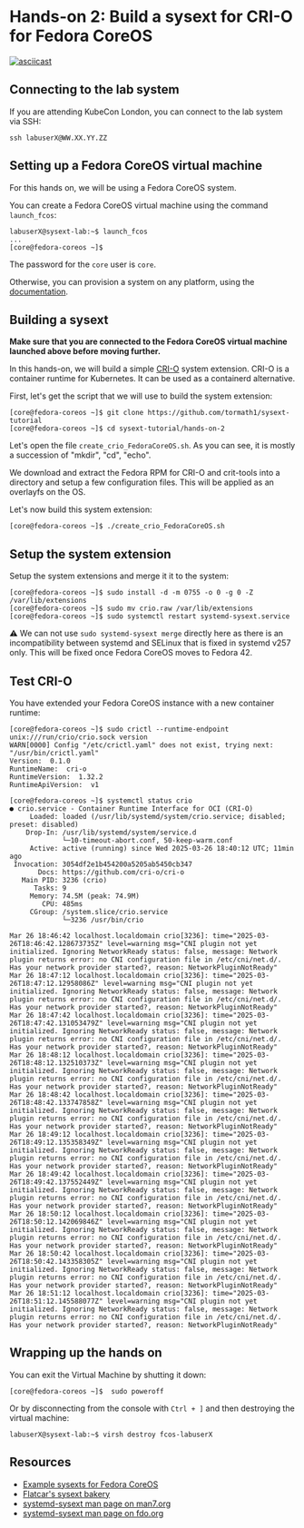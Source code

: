 # Hands-on 2: Build a sysext for CRI-O for Fedora CoreOS

[![asciicast](https://asciinema.org/a/710127.svg)](https://asciinema.org/a/710127)

## Connecting to the lab system

If you are attending KubeCon London, you can connect to the lab system via SSH:

```
ssh labuserX@WW.XX.YY.ZZ
```

## Setting up a Fedora CoreOS virtual machine

For this hands on, we will be using a Fedora CoreOS system.

You can create a Fedora CoreOS virtual machine using the command `launch_fcos`:

```
labuserX@sysext-lab:~$ launch_fcos
...
[core@fedora-coreos ~]$
```

The password for the `core` user is `core`.

Otherwise, you can provision a system on any platform, using the
[documentation](https://docs.fedoraproject.org/en-US/fedora-coreos/).

## Building a sysext

**Make sure that you are connected to the Fedora CoreOS virtual machine
launched above before moving further.**

In this hands-on, we will build a simple [CRI-O](https://cri-o.io/) system
extension. CRI-O is a container runtime for Kubernetes. It can be used as a
containerd alternative.

First, let's get the script that we will use to build the system extension:

```
[core@fedora-coreos ~]$ git clone https://github.com/tormath1/sysext-tutorial
[core@fedora-coreos ~]$ cd sysext-tutorial/hands-on-2
```

Let's open the file `create_crio_FedoraCoreOS.sh`. As you can see, it is mostly
a succession of "mkdir", "cd", "echo".

We download and extract the Fedora RPM for CRI-O and crit-tools into a
directory and setup a few configuration files. This will be applied as an
overlayfs on the OS.


Let's now build this system extension:

```
[core@fedora-coreos ~]$ ./create_crio_FedoraCoreOS.sh
```

## Setup the system extension

Setup the system extensions and merge it it to the system:

```
[core@fedora-coreos ~]$ sudo install -d -m 0755 -o 0 -g 0 -Z /var/lib/extensions
[core@fedora-coreos ~]$ sudo mv crio.raw /var/lib/extensions
[core@fedora-coreos ~]$ sudo systemctl restart systemd-sysext.service
```

:warning: We can not use `sudo systemd-sysext merge` directly here as there is
an incompatibility between systemd and SELinux that is fixed in systemd v257
only. This will be fixed once Fedora CoreOS moves to Fedora 42.

## Test CRI-O

You have extended your Fedora CoreOS instance with a new container runtime:

```
[core@fedora-coreos ~]$ sudo crictl --runtime-endpoint unix:///run/crio/crio.sock version
WARN[0000] Config "/etc/crictl.yaml" does not exist, trying next: "/usr/bin/crictl.yaml"
Version:  0.1.0
RuntimeName:  cri-o
RuntimeVersion:  1.32.2
RuntimeApiVersion:  v1

[core@fedora-coreos ~]$ systemctl status crio
● crio.service - Container Runtime Interface for OCI (CRI-O)
     Loaded: loaded (/usr/lib/systemd/system/crio.service; disabled; preset: disabled)
    Drop-In: /usr/lib/systemd/system/service.d
             └─10-timeout-abort.conf, 50-keep-warm.conf
     Active: active (running) since Wed 2025-03-26 18:40:12 UTC; 11min ago
 Invocation: 3054df2e1b454200a5205ab5450cb347
       Docs: https://github.com/cri-o/cri-o
   Main PID: 3236 (crio)
      Tasks: 9
     Memory: 74.5M (peak: 74.9M)
        CPU: 485ms
     CGroup: /system.slice/crio.service
             └─3236 /usr/bin/crio

Mar 26 18:46:42 localhost.localdomain crio[3236]: time="2025-03-26T18:46:42.128673735Z" level=warning msg="CNI plugin not yet initialized. Ignoring NetworkReady status: false, message: Network plugin returns error: no CNI configuration file in /etc/cni/net.d/. Has your network provider started?, reason: NetworkPluginNotReady"
Mar 26 18:47:12 localhost.localdomain crio[3236]: time="2025-03-26T18:47:12.12958086Z" level=warning msg="CNI plugin not yet initialized. Ignoring NetworkReady status: false, message: Network plugin returns error: no CNI configuration file in /etc/cni/net.d/. Has your network provider started?, reason: NetworkPluginNotReady"
Mar 26 18:47:42 localhost.localdomain crio[3236]: time="2025-03-26T18:47:42.131053479Z" level=warning msg="CNI plugin not yet initialized. Ignoring NetworkReady status: false, message: Network plugin returns error: no CNI configuration file in /etc/cni/net.d/. Has your network provider started?, reason: NetworkPluginNotReady"
Mar 26 18:48:12 localhost.localdomain crio[3236]: time="2025-03-26T18:48:12.132510373Z" level=warning msg="CNI plugin not yet initialized. Ignoring NetworkReady status: false, message: Network plugin returns error: no CNI configuration file in /etc/cni/net.d/. Has your network provider started?, reason: NetworkPluginNotReady"
Mar 26 18:48:42 localhost.localdomain crio[3236]: time="2025-03-26T18:48:42.133747858Z" level=warning msg="CNI plugin not yet initialized. Ignoring NetworkReady status: false, message: Network plugin returns error: no CNI configuration file in /etc/cni/net.d/. Has your network provider started?, reason: NetworkPluginNotReady"
Mar 26 18:49:12 localhost.localdomain crio[3236]: time="2025-03-26T18:49:12.135358349Z" level=warning msg="CNI plugin not yet initialized. Ignoring NetworkReady status: false, message: Network plugin returns error: no CNI configuration file in /etc/cni/net.d/. Has your network provider started?, reason: NetworkPluginNotReady"
Mar 26 18:49:42 localhost.localdomain crio[3236]: time="2025-03-26T18:49:42.137552449Z" level=warning msg="CNI plugin not yet initialized. Ignoring NetworkReady status: false, message: Network plugin returns error: no CNI configuration file in /etc/cni/net.d/. Has your network provider started?, reason: NetworkPluginNotReady"
Mar 26 18:50:12 localhost.localdomain crio[3236]: time="2025-03-26T18:50:12.142069846Z" level=warning msg="CNI plugin not yet initialized. Ignoring NetworkReady status: false, message: Network plugin returns error: no CNI configuration file in /etc/cni/net.d/. Has your network provider started?, reason: NetworkPluginNotReady"
Mar 26 18:50:42 localhost.localdomain crio[3236]: time="2025-03-26T18:50:42.143358305Z" level=warning msg="CNI plugin not yet initialized. Ignoring NetworkReady status: false, message: Network plugin returns error: no CNI configuration file in /etc/cni/net.d/. Has your network provider started?, reason: NetworkPluginNotReady"
Mar 26 18:51:12 localhost.localdomain crio[3236]: time="2025-03-26T18:51:12.145588077Z" level=warning msg="CNI plugin not yet initialized. Ignoring NetworkReady status: false, message: Network plugin returns error: no CNI configuration file in /etc/cni/net.d/. Has your network provider started?, reason: NetworkPluginNotReady"
```

## Wrapping up the hands on

You can exit the Virtual Machine by shutting it down:

```
[core@fedora-coreos ~]$  sudo poweroff
```

Or by disconnecting from the console with `Ctrl + ]` and then destroying the
virtual machine:

```
labuserX@sysext-lab:~$ virsh destroy fcos-labuserX
```

## Resources

* [Example sysexts for Fedora CoreOS](https://github.com/travier/fedora-sysexts)
* [Flatcar's sysext bakery](https://github.com/flatcar/sysext-bakery/tree/main/crio.sysext)
* [systemd-sysext man page on man7.org](https://man7.org/linux/man-pages/man8/systemd-sysext.8.html)
* [systemd-sysext man page on fdo.org](https://www.freedesktop.org/software/systemd/man/latest/systemd-sysext.html)

